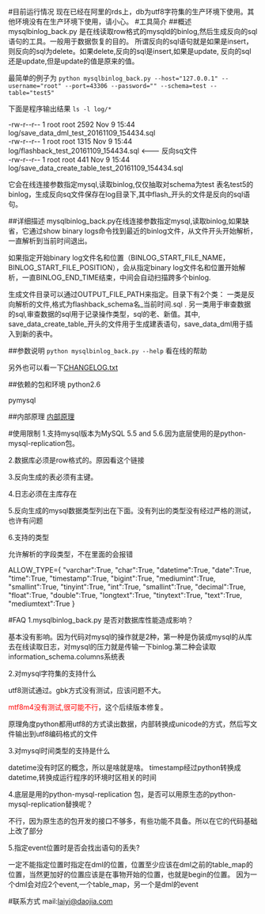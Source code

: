 #目前运行情况
现在已经在阿里的rds上，db为utf8字符集的生产环境下使用。其他环境没有在生产环境下使用，请小心。
#工具简介
##概述
mysqlbinlog_back.py 是在线读取row格式的mysqld的binlog,然后生成反向的sql语句的工具。一般用于数据恢复的目的。
所谓反向的sql语句就是如果是insert，则反向的sql为delete。如果delete,反向的sql是insert,如果是update, 反向的sql还是update,但是update的值是原来的值。

最简单的例子为
`python mysqlbinlog_back.py --host="127.0.0.1" --username="root" --port=43306 --password="" --schema=test --table="test5"` 

下面是程序输出结果 
 `ls -l log/*` 
  
  -rw-r--r-- 1 root root 2592 Nov 9 15:44 log/save_data_dml_test_20161109_154434.sql  
  -rw-r--r-- 1 root root 1315 Nov 9 15:44 log/flashback_test_20161109_154434.sql <--- 反向sq文件  
  -rw-r--r-- 1 root root 441 Nov 9 15:44 log/save_data_create_table_test_20161109_154434.sql

它会在线连接参数指定mysql,读取binlog,仅仅抽取对schema为test 表名test5的binlog，生成反向sq文件保存在log目录下,其中flash_开头的文件是反向的sql语句。

##详细描述
mysqlbinlog_back.py在线连接参数指定mysql,读取binlog,如果缺省，它通过show binary logs命令找到最近的binlog文件，从文件开头开始解析，一直解析到当前时间退出。

如果指定开始binary log文件名和位置（BINLOG_START_FILE_NAME，BINLOG_START_FILE_POSITION），会从指定binary log文件名和位置开始解析，一直BINLOG_END_TIME结束，中间会自动扫描跨多个binlog.

生成文件目录可以通过OUTPUT_FILE_PATH来指定。目录下有2个类：
一类是反向解析的文件,格式为flashback_schema名_当前时间.sql . 
另一类用于审查数据的sql,审查数据的sql用于记录操作类型，sql的老、新值。其中, save_data_create_table_开头的文件用于生成建表语句，save_data_dml用于插入到新的表中。

##参数说明
`python mysqlbinlog_back.py --help`  看在线的帮助

另外也可以看一下[CHANGELOG.txt](CHANGELOG.txt)

##依赖的包和环境
python2.6 

pymysql

##内部原理
[内部原理](internal/flashback_internal.ppt)

#使用限制
1.支持mysql版本为MySQL 5.5 and 5.6.因为底层使用的是python-mysql-replication包。

2.数据库必须是row格式的。原因看这个链接

3.反向生成的表必须有主键。

4.日志必须在主库存在

5.反向生成的mysql数据类型列出在下面。没有列出的类型没有经过严格的测试，也许有问题

6.支持的类型

允许解析的字段类型，不在里面的会报错

  ALLOW_TYPE={  "varchar":True,  "char":True,  "datetime":True,  "date":True,  "time":True,  "timestamp":True,  "bigint":True,  "mediumint":True, 
    "smallint":True,  "tinyint":True,  "int":True,  "smallint":True,  "decimal":True,  "float":True,  "double":True,  "longtext":True,  "tinytext":True, 
     "text":True,  "mediumtext":True  }

#FAQ
1.mysqlbinlog_back.py 是否对数据库性能造成影响？

基本没有影响。因为代码对mysql的操作就是2种，第一种是伪装成mysql的从库去在线读取日志，对mysql的压力就是传输一下binlog.第二种会读取information_schema.columns系统表

2.对mysql字符集的支持什么

utf8测试通过。gbk方式没有测试，应该问题不大。

<font color=red>mtf8m4没有测试,很可能不行</font>，这个后续版本修复。

原理角度python都用utf8的方式读出数据，内部转换成unicode的方式，然后写文件输出到utf8编码格式的文件

3.对mysql时间类型的支持是什么

datetime没有时区的概念，所以是啥就是啥。
timestamp经过python转换成datetime,转换成运行程序的环境时区相关的时间

4.底层是用的python-mysql-replication 包，是否可以用原生态的python-mysql-replication替换呢？

不行，因为原生态的包开发的接口不够多，有些功能不具备。所以在它的代码基础上改了部分

5.指定event位置时是否会找出语句的丢失?

一定不能指定位置时指定在dml的位置，位置至少应该在dml之前的table_map的位置，当然更加好的位置应该是在事物开始的位置，也就是begin的位置。
因为一个dml会对应2个event,一个table_map，另一个是dml的event

#联系方式
mail:laiyi@daojia.com
